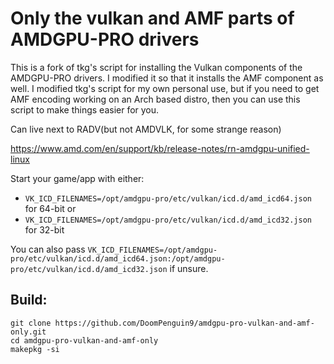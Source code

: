 # Only the vulkan and AMF parts of AMDGPU-PRO drivers

This is a fork of tkg's script for installing the Vulkan components of the AMDGPU-PRO drivers. I modified it so that it installs the AMF component as well. I modified tkg's script for my own personal use, but if you need to get AMF encoding working on an Arch based distro, then you can use this script to make things easier for you.

Can live next to RADV(but not AMDVLK, for some strange reason)

 https://www.amd.com/en/support/kb/release-notes/rn-amdgpu-unified-linux

Start your game/app with either:
- `VK_ICD_FILENAMES=/opt/amdgpu-pro/etc/vulkan/icd.d/amd_icd64.json` for 64-bit
or
- `VK_ICD_FILENAMES=/opt/amdgpu-pro/etc/vulkan/icd.d/amd_icd32.json` for 32-bit


You can also pass `VK_ICD_FILENAMES=/opt/amdgpu-pro/etc/vulkan/icd.d/amd_icd64.json:/opt/amdgpu-pro/etc/vulkan/icd.d/amd_icd32.json` if unsure.

## Build:
```
git clone https://github.com/DoomPenguin9/amdgpu-pro-vulkan-and-amf-only.git
cd amdgpu-pro-vulkan-and-amf-only
makepkg -si
```
